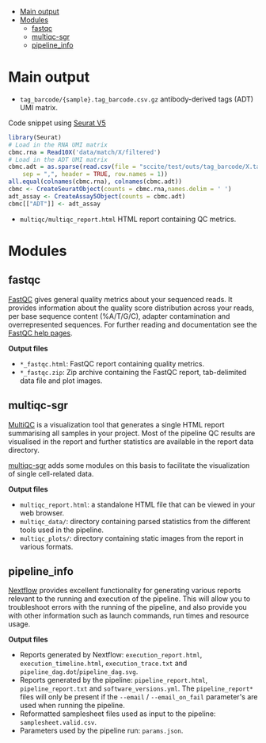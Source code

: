 - [Main output](#main-output)
- [Modules](#modules)
  - [fastqc](#fastqc)
  - [multiqc-sgr](#multiqc-sgr)
  - [pipeline\_info](#pipeline_info)

# Main output

- `tag_barcode/{sample}.tag_barcode.csv.gz` antibody-derived tags (ADT) UMI matrix.

Code snippet using [Seurat V5](https://satijalab.org/seurat/articles/multimodal_vignette.html)
```R
library(Seurat)
# Load in the RNA UMI matrix
cbmc.rna = Read10X('data/match/X/filtered')
# Load in the ADT UMI matrix
cbmc.adt = as.sparse(read.csv(file = "sccite/test/outs/tag_barcode/X.tag_barcode.csv.gz",
    sep = ",", header = TRUE, row.names = 1))
all.equal(colnames(cbmc.rna), colnames(cbmc.adt))
cbmc <- CreateSeuratObject(counts = cbmc.rna,names.delim = ' ')
adt_assay <- CreateAssay5Object(counts = cbmc.adt)
cbmc[["ADT"]] <- adt_assay
```

- `multiqc/multiqc_report.html` HTML report containing QC metrics.


# Modules

## fastqc

[FastQC](http://www.bioinformatics.babraham.ac.uk/projects/fastqc/) gives general quality metrics about your sequenced reads. It provides information about the quality score distribution across your reads, per base sequence content (%A/T/G/C), adapter contamination and overrepresented sequences. For further reading and documentation see the [FastQC help pages](http://www.bioinformatics.babraham.ac.uk/projects/fastqc/Help/).

**Output files**

- `*_fastqc.html`: FastQC report containing quality metrics.
- `*_fastqc.zip`: Zip archive containing the FastQC report, tab-delimited data file and plot images.


## multiqc-sgr

[MultiQC](http://multiqc.info) is a visualization tool that generates a single HTML report summarising all samples in your project. Most of the pipeline QC results are visualised in the report and further statistics are available in the report data directory.

[multiqc-sgr](https://pypi.org/project/multiqc-sgr/) adds some modules on this basis to facilitate the visualization of single cell-related data.

**Output files**

- `multiqc_report.html`: a standalone HTML file that can be viewed in your web browser.
- `multiqc_data/`: directory containing parsed statistics from the different tools used in the pipeline.
- `multiqc_plots/`: directory containing static images from the report in various formats.

## pipeline_info

[Nextflow](https://www.nextflow.io/docs/latest/tracing.html) provides excellent functionality for generating various reports relevant to the running and execution of the pipeline. This will allow you to troubleshoot errors with the running of the pipeline, and also provide you with other information such as launch commands, run times and resource usage.

**Output files**

- Reports generated by Nextflow: `execution_report.html`, `execution_timeline.html`, `execution_trace.txt` and `pipeline_dag.dot`/`pipeline_dag.svg`.
- Reports generated by the pipeline: `pipeline_report.html`, `pipeline_report.txt` and `software_versions.yml`. The `pipeline_report*` files will only be present if the `--email` / `--email_on_fail` parameter's are used when running the pipeline.
- Reformatted samplesheet files used as input to the pipeline: `samplesheet.valid.csv`.
- Parameters used by the pipeline run: `params.json`.
